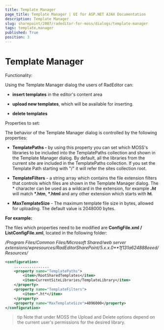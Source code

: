 ```yaml
---
title: Template Manager
page_title: Template Manager | UI for ASP.NET AJAX Documentation
description: Template Manager
slug: sharepoint/2007/radeditor-for-moss/dialogs/template-manager
tags: template,manager
published: True
position: 3
---
```


# Template Manager

Functionality:

Using the Template Manager dialog the users of RadEditor can:

* **insert templates** in the editor's content area

* **upload new templates**, which will be available for inserting.

* **delete templates**

Properties to set: 

The behavior of the Template Manager dialog is controlled by the following properties:

* **TemplatePaths -** by using this property you can set which MOSS's libraries to be included into the TemplatePaths collection and shown in the Template Manager dialog. By default, all the libraries from the current site are included in the TemplatePaths collection. If you set the Template Path starting with "/" it will refer the sites collection root.

* **TemplateFilters** - a string array which contains the file extension filters that controls which files are shown in the Template Manager dialog. The * character can be used as a wildcard in the extension, for example __*.ht*__ will match __*.htm__, __*.html__ and any other extension which starts with **ht**.

* **MaxTemplateSize** - The maximum template file size in bytes, allowed for uploading. The default value is 2048000 bytes.

**For example:**

The files which properties need to be modified are **ConfigFile.xml / ListConfigFile.xml**, located in the following folder:

*/Program Files/Common Files/Microsoft Shared/web server extensions/wpresources/RadEditorSharePoint/5.x.x.0**1f131a624888eeed/Resources/*

````XML
<configuration>
	................
	<property name="TemplatePaths">
		<item>/RootSharedTemplates</item>
		<item>CurrentSiteLibraries/TemplateLibrary</item>
	</property>
	<property name="TemplateFilters">
		<item>*.ht*</item>
	</property>
	<property name="MaxTemplateSize">4096000</property>
</configuration>
````



>tip Note that under MOSS the Upload and Delete options depend on the current user's permissions for the desired library.

